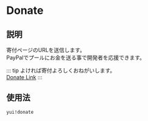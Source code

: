 # Donate

## 説明

寄付ページのURLを送信します。  
PayPalでプールにお金を送る事で開発者を応援できます。

::: tip
よければ寄付よろしくおねがいします。  
[Donate Link](https://paypal.me/pools/c/8e04hFkdhp)
:::

## 使用法

`yui!donate`
